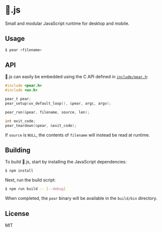 # :pear:.js

Small and modular JavaScript runtime for desktop and mobile.

## Usage

```sh
$ pear <filename>
```

## API

:pear:.js can easily be embedded using the C API defined in [`include/pear.h`](include/pear.h):

```c
#include <pear.h>
#include <uv.h>

pear_t pear;
pear_setup(uv_default_loop(), &pear, argc, argv);

pear_run(&pear, filename, source, len);

int exit_code;
pear_teardown(&pear, &exit_code);
```

If `source` is `NULL`, the contents of `filename` will instead be read at runtime.

## Building

To build :pear:.js, start by installing the JavaScript dependencies:

```sh
$ npm install
```

Next, run the build script:

```sh
$ npm run build -- [--debug]
```

When completed, the `pear` binary will be available in the `build/bin` directory.

## License

MIT
